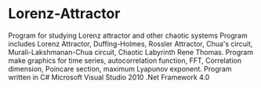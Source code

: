 # Lorenz-Attractor
Program for studying Lorenz attractor and other chaotic systems
Program includes Lorenz Attractor, Duffing-Holmes, Rossler Attractor, Chua's circuit, Murali-Lakshmanan-Chua circuit, 
Chaotic Labyrinth Rene Thomas.
Program make graphics for time series, autocorrelation function, FFT, Correlation dimension, Poincare section, 
maximum Lyapunov exponent.
Program written in C# Microsoft Visual Studio 2010 .Net Framework 4.0

